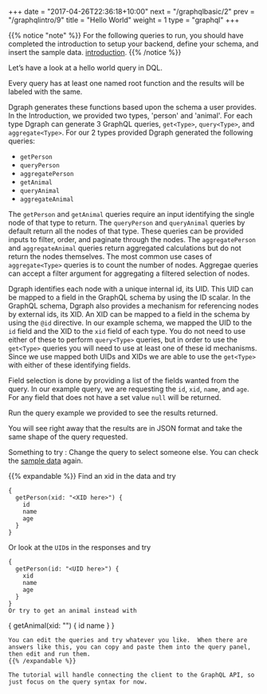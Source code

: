 +++
date = "2017-04-26T22:36:18+10:00"
next = "/graphqlbasic/2"
prev = "/graphqlintro/9"
title = "Hello World"
weight = 1
type = "graphql"
+++

{{% notice "note" %}}
  For the following queries to run, you should have completed the introduction to setup your backend, define your schema, and insert the sample data. [introduction](../../intro/1/).
{{% /notice %}}

Let’s have a look at a hello world query in DQL.

Every query has at least one named root function and the results will be labeled with the same.

Dgraph generates these functions based upon the schema a user provides. In the Introduction, we provided two types, 'person' and 'animal'. For each type Dgraph can generate 3 GraphQL queries, `get<Type>`, `query<Type>`, and `aggregate<Type>`. For our 2 types provided Dgraph generated the following queries:

- `getPerson`
- `queryPerson`
- `aggregatePerson`
- `getAnimal`
- `queryAnimal`
- `aggregateAnimal`

The `getPerson` and `getAnimal` queries require an input identifying the single node of that type to return. The `queryPerson` and `queryAnimal` queries by default return all the nodes of that type. These queries can be provided inputs to filter, order, and paginate through the nodes. The `aggregatePerson` and `aggregateAnimal` queries return aggregated calculations but do not return the nodes themselves. The most common use cases of `aggregate<Type>` queries is to count the number of nodes. Aggregae queries can accept a filter argument for aggregating a filtered selection of nodes.

Dgraph identifies each node with a unique internal id, its UID. This UID can be mapped to a field in the GraphQL schema by using the ID scalar. In the GraphQL schema, Dgraph also provides a mechanism for referencing nodes by external ids, its XID. An XID can be mapped to a field in the schema by using the `@id` directive. In our example schema, we mapped the UID to the `id` field and the XID to the `xid` field of each type. You do not need to use either of these to perform `query<Type>` queries, but in order to use the `get<Type>` queries you will need to use at least one of these id mechanisms. Since we use mapped both UIDs and XIDs we are able to use the `get<Type>` with either of these identifying fields.

Field selection is done by providing a list of the fields wanted from the query. In our example query, we are requesting the `id`, `xid`, `name`, and `age`. For any field that does not have a set value `null` will be returned.

Run the query example we provided to see the results returned.

You will see right away that the results are in JSON format and take the same shape of the query requested.

Something to try : Change the query to select someone else.
You can check the [sample data](../../intro/4) again.

{{% expandable %}}
Find an xid in the data and try
```
{
  getPerson(xid: "<XID here>") {
    id
    name
    age
  }
}
```
Or look at the `UID`s in the responses and try
```
{
  getPerson(id: "<UID here>") {
    xid
    name
    age
  }
}
Or try to get an animal instead with
```
{
  getAnimal(xid: "<XID here>") {
    id
    name
  }
}
```
You can edit the queries and try whatever you like.  When there are
answers like this, you can copy and paste them into the query panel, then edit and run them.
{{% /expandable %}}

The tutorial will handle connecting the client to the GraphQL API, so just focus on the query syntax for now.
